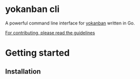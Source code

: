 # yokanban cli

A powerful command line interface for [yokanban](httsp://yokanban.io) written in Go.

[For contributing, please read the guidelines](CONTRIBUTING.md)

# Getting started

## Installation

